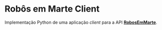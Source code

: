 # Robôs em Marte Client

Implementação Python de uma aplicação _client_ para a API [**RobosEmMarte**](https://github.com/lesvasconcelos/RobosEmMarte).

